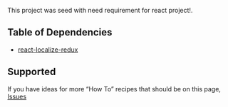 This project was seed with need requirement for react project!.


## Table of Dependencies

- [react-localize-redux](https://github.com/ryandrewjohnson/react-localize-redux)

## Supported

If you have ideas for more “How To” recipes that should be on this page, [Issues](https://github.com/h4mit/react-seed/issues) 